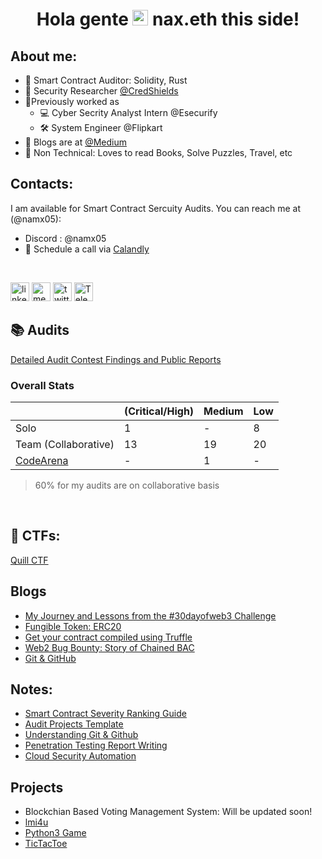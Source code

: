<h1 align="center"> Hola gente <img src="https://media.giphy.com/media/hvRJCLFzcasrR4ia7z/giphy.gif" width="25px"> nax.eth this side! </h1>
<!-- <h3 align="center"> Auditor, Pentester, Blogger, etc  </h3> -->

<!-- <img align="center" alt="GIF" src="https://media.giphy.com/media/RbDKaczqWovIugyJmW/giphy.gif" width="800" height="200"/> -->

## About me:

- 🔐 Smart Contract Auditor: Solidity, Rust
- 🏢 Security Researcher [@CredShields](https://credshields.com)
- 🔆Previously worked as
  - 💻 Cyber Secrity Analyst Intern @Esecurify
  - 🛠 System Engineer @Flipkart
- 📰 Blogs are at [@Medium](https://namx05.medium.com)
- 🙂 Non Technical: Loves to read Books, Solve Puzzles, Travel, etc

## Contacts:

I am available for Smart Contract Sercuity Audits. You can reach me at (@namx05):

- Discord : @namx05
- 📅 Schedule a call via [Calandly](https://calendly.com/namx05/15)

<br>

[<img src='https://img.shields.io/badge/LinkedIn-0077B5?style=for-the-badge&logo=linkedin&logoColor=white' alt='linkedin' height='30'>](https://www.linkedin.com/in/namx05/)
[<img src='https://img.shields.io/badge/Medium-12100E?style=for-the-badge&logo=medium&logoColor=white' alt='medium' height='30'>](https://medium.com/@namx05)
[<img src='https://img.shields.io/badge/Twitter-1DA1F2?style=for-the-badge&logo=twitter&logoColor=white' alt='twitter' height='30'>](https://twitter.com/namx05)
[<img src='https://img.shields.io/badge/Telegram-0077B5?style=for-the-badge&logo=Telegram&logoColor=white' alt='Telegram' height='30'>](https://t.me/namx05)

## 📚 Audits

[Detailed Audit Contest Findings and Public Reports](https://github.com/namx05/audits)

### Overall Stats

|                                            | (Critical/High) | Medium | Low |
| ------------------------------------------ | --------------- | ------ | --- |
| Solo                                       | 1               | -      | 8   |
| Team (Collaborative)                       | 13              | 19     | 20  |
| [CodeArena](https://code4rena.com/@namx05) | -               | 1      | -   |

> 60% for my audits are on collaborative basis

<br>

## 🏅 CTFs:

[Quill CTF](https://github.com/namx05/CTF/tree/main/Quill-CTF)
<br>

## Blogs

- [My Journey and Lessons from the #30dayofweb3 Challenge](https://medium.com/coinmonks/my-journey-and-lessons-from-the-30dayofweb3-challenge-631b23c15d11)
- [Fungible Token: ERC20](https://medium.com/coinmonks/fungible-tokens-erc-20-2cdd412598b6)
- [Get your contract compiled using Truffle](https://medium.com/coinmonks/get-your-contract-compiled-using-truffle-391a2c8dccbf)
- [Web2 Bug Bounty: Story of Chained BAC](https://infosecwriteups.com/my-first-hall-of-fame-with-a-chained-broken-access-control-76f9e2e0e467)
- [Git & GitHub](https://namx05.medium.com/git-github-20d13bd3c30)

## Notes:

- [Smart Contract Severity Ranking Guide](Severity_Ranking_Guide.md)
- [Audit Projects Template](https://namx05.notion.site/708570730e8b4409b74c3b655d491017?v=2ec662f2a4a04549adc67beb0b549299&pvs=73)
- [Understanding Git & Github](https://namx05.notion.site/GIT-GITHUB-72ea42f9f0ce49dc8c376fb1cb33fff7?pvs=73)
- [Penetration Testing Report Writing](https://namx05.notion.site/Penetration-Testing-Report-Writing-f490dfd47c324f76bf022c53322f4fc6?pvs=73)
- [Cloud Security Automation](https://namx05.notion.site/Cloud-Security-Configuration-Module-efffad5bc98b4b12a88b484a7efe0a1b?pvs=4)

## Projects

- Blockchian Based Voting Management System: Will be updated soon!
- [lmi4u](https://github.com/namx05/lmi4u)
- [Python3 Game](https://github.com/namx05/Python3-Game)
- [TicTacToe](https://github.com/namx05/TicTacToe)
